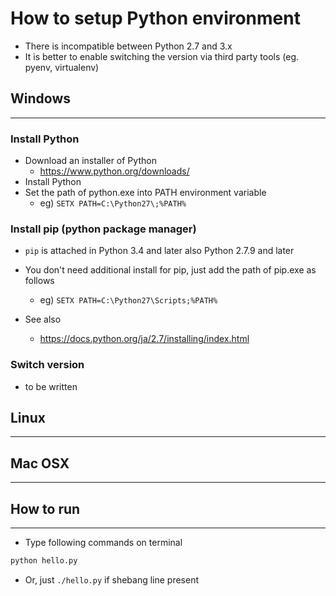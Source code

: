 How to setup Python environment
===============================

* There is incompatible between Python 2.7 and 3.x
* It is better to enable switching the version via third party tools (eg. pyenv, virtualenv)

## Windows
------------------------------------------------------------
### Install Python
* Download an installer of Python
	* https://www.python.org/downloads/
* Install Python
* Set the path of python.exe into PATH environment variable
	* eg) `SETX PATH=C:\Python27\;%PATH%`

### Install pip (python package manager)
* `pip` is attached in Python 3.4 and later also Python 2.7.9 and later
* You don't need additional install for pip, just add the path of pip.exe as follows
	* eg) `SETX PATH=C:\Python27\Scripts;%PATH%`

* See also
	* https://docs.python.org/ja/2.7/installing/index.html

### Switch version
* to be written


## Linux
------------------------------------------------------------


## Mac OSX
------------------------------------------------------------


## How to run
------------------------------------------------------------
* Type following commands on terminal
```sh
python hello.py
```
* Or, just `./hello.py` if shebang line present

